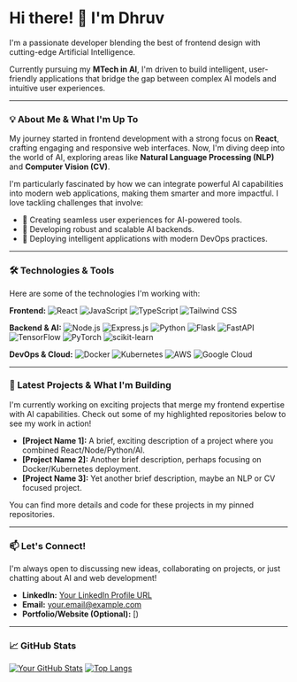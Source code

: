 # Hi there! 👋 I'm Dhruv

I'm a passionate developer blending the best of frontend design with cutting-edge Artificial Intelligence.

Currently pursuing my **MTech in AI**, I'm driven to build intelligent, user-friendly applications that bridge the gap between complex AI models and intuitive user experiences.

---

### 💡 About Me & What I'm Up To

My journey started in frontend development with a strong focus on **React**, crafting engaging and responsive web interfaces. Now, I'm diving deep into the world of AI, exploring areas like **Natural Language Processing (NLP)** and **Computer Vision (CV)**.

I'm particularly fascinated by how we can integrate powerful AI capabilities into modern web applications, making them smarter and more impactful. I love tackling challenges that involve:
-   🎨  Creating seamless user experiences for AI-powered tools.
-   🧠  Developing robust and scalable AI backends.
-   🚀  Deploying intelligent applications with modern DevOps practices.

---

### 🛠️ Technologies & Tools

Here are some of the technologies I'm working with:

**Frontend:**
![React](https://img.shields.io/badge/React-20232A?style=for-the-badge&logo=react&logoColor=61DAFB)
![JavaScript](https://img.shields.io/badge/JavaScript-F7DF1E?style=for-the-badge&logo=javascript&logoColor=black)
![TypeScript](https://img.shields.io/badge/TypeScript-007ACC?style=for-the-badge&logo=typescript&logoColor=white)
![Tailwind CSS](https://img.shields.io/badge/Tailwind_CSS-38B2AC?style=for-the-badge&logo=tailwind-css&logoColor=white)
<!-- Add more frontend skills like HTML, CSS, etc. -->

**Backend & AI:**
![Node.js](https://img.shields.io/badge/Node.js-43853D?style=for-the-badge&logo=node.js&logoColor=white)
![Express.js](https://img.shields.io/badge/Express.js-000000?style=for-the-badge&logo=express&logoColor=white)
![Python](https://img.shields.io/badge/Python-3776AB?style=for-for-the-badge&logo=python&logoColor=white)
![Flask](https://img.shields.io/badge/Flask-000000?style=for-the-badge&logo=flask&logoColor=white)
![FastAPI](https://img.shields.io/badge/FastAPI-009688?style=for-the-badge&logo=fastapi&logoColor=white)
![TensorFlow](https://img.shields.io/badge/TensorFlow-FF6F00?style=for-the-badge&logo=tensorflow&logoColor=white)
![PyTorch](https://img.shields.io/badge/PyTorch-EE4C2C?style=for-the-badge&logo=pytorch&logoColor=white)
![scikit-learn](https://img.shields.io/badge/scikit--learn-F7931E?style=for-the-badge&logo=scikit-learn&logoColor=white)

**DevOps & Cloud:**
![Docker](https://img.shields.io/badge/Docker-2496ED?style=for-the-badge&logo=docker&logoColor=white)
![Kubernetes](https://img.shields.io/badge/Kubernetes-326CE5?style=for-the-badge&logo=kubernetes&logoColor=white)
![AWS](https://img.shields.io/badge/AWS-232F3E?style=for-the-badge&logo=amazon-aws&logoColor=white)
![Google Cloud](https://img.shields.io/badge/Google_Cloud-4285F4?style=for-the-badge&logo=google-cloud&logoColor=white)
<!-- Add more as you learn them: Git, CI/CD tools, etc. -->

---

### 🚀 Latest Projects & What I'm Building

I'm currently working on exciting projects that merge my frontend expertise with AI capabilities. Check out some of my highlighted repositories below to see my work in action!

* **[Project Name 1]:** A brief, exciting description of a project where you combined React/Node/Python/AI.
* **[Project Name 2]:** Another brief description, perhaps focusing on Docker/Kubernetes deployment.
* **[Project Name 3]:** Yet another brief description, maybe an NLP or CV focused project.

You can find more details and code for these projects in my pinned repositories.

---

### 📫 Let's Connect!

I'm always open to discussing new ideas, collaborating on projects, or just chatting about AI and web development!

* **LinkedIn:** [Your LinkedIn Profile URL](https://www.linkedin.com/in/dhruv-jain-6331651bb/)
* **Email:** [your.email@example.com](mailto:your.email@example.com)
* **Portfolio/Website (Optional):** [)

---

### 📈 GitHub Stats

[![Your GitHub Stats](https://github-readme-stats.vercel.app/api?username=YOUR_GITHUB_USERNAME&show_icons=true&theme=radical)](https://github.com/anuraghazra/github-readme-stats)
[![Top Langs](https://github-readme-stats.vercel.app/api/top-langs/?username=YOUR_GITHUB_USERNAME&layout=compact&theme=radical)](https://github.com/anuraghazra/github-readme-stats)

<!--
**DhruvJain7/DhruvJain7** is a ✨ _special_ ✨ repository because its `README.md` (this file) appears on your GitHub profile.

Here are some ideas to get you started:

- 🔭 I’m currently working on ...
- 🌱 I’m currently learning ...
- 👯 I’m looking to collaborate on ...
- 🤔 I’m looking for help with ...
- 💬 Ask me about ...
- 📫 How to reach me: ...
- 😄 Pronouns: ...
- ⚡ Fun fact: ...
-->
